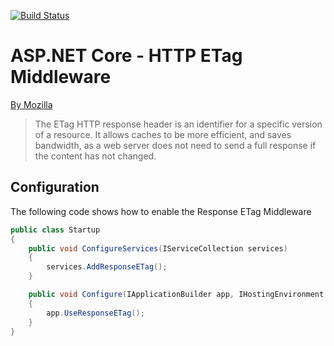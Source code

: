 [![Build Status](https://dev.azure.com/aloji/Aloji/_apis/build/status/aloji.ResponseEtag?branchName=master)](https://dev.azure.com/aloji/Aloji/_build/latest?definitionId=4&branchName=master)

# ASP.NET Core - HTTP ETag Middleware

[By Mozilla](https://developer.mozilla.org/en-US/docs/Web/HTTP/Headers/ETag)

> The ETag HTTP response header is an identifier for a specific version of a resource. It allows caches to be more efficient, and saves bandwidth, as a web server does not need to send a full response if the content has not changed. 

## Configuration

The following code shows how to enable the Response ETag Middleware

```csharp
public class Startup
{
    public void ConfigureServices(IServiceCollection services)
    {
        services.AddResponseETag();
    }

    public void Configure(IApplicationBuilder app, IHostingEnvironment env)
    {
        app.UseResponseETag();
    }
}
